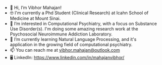 - 👋 Hi, I’m Vibhor Mahajan! 
- 🤓 I'm currently a Phd Student (Clinical Research) at Icahn School of Medicine at Mount Sinai. 
- 👀 I’m interested in Computational Psychiatry, with a focus on Substance Use Disorder(s). I'm doing  some amazing research work at the Psychosocial Neuroimmune Addiction Laboratory.
- 🌱 I’m currently learning Natural Language Processing, and it's application in the growing field of computational psychiatry.
- 📫 You can reach me at vibhor.mahajan@outlook.com
- 🖥️ LinkedIn: https://www.linkedin.com/in/mahajanvibhor/
